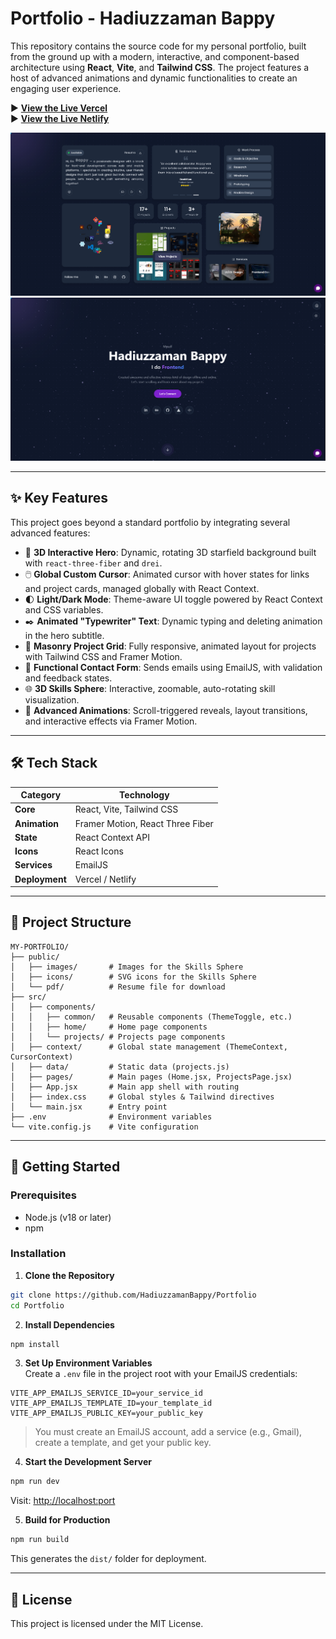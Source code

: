 # Portfolio - Hadiuzzaman Bappy

This repository contains the source code for my personal portfolio, built from the ground up with a modern, interactive, and component-based architecture using **React**, **Vite**, and **Tailwind CSS**. The project features a host of advanced animations and dynamic functionalities to create an engaging user experience.

▶️ **[View the Live Vercel](https://hadiuzzamanbappy.vercel.app/)**  
▶️ **[View the Live Netlify](https://hadiuzzamanbappy.netlify.app/)**  

![Home Preview](/public/images/demo/home.png)
![Project Preview](/public/images/demo/projects.png)

---

## ✨ Key Features

This project goes beyond a standard portfolio by integrating several advanced features:

- 🌌 **3D Interactive Hero**: Dynamic, rotating 3D starfield background built with `react-three-fiber` and `drei`.
- 🖱️ **Global Custom Cursor**: Animated cursor with hover states for links and project cards, managed globally with React Context.
- 🌓 **Light/Dark Mode**: Theme-aware UI toggle powered by React Context and CSS variables.
- ✒️ **Animated "Typewriter" Text**: Dynamic typing and deleting animation in the hero subtitle.
- 🧱 **Masonry Project Grid**: Fully responsive, animated layout for projects with Tailwind CSS and Framer Motion.
- 📧 **Functional Contact Form**: Sends emails using EmailJS, with validation and feedback states.
- 🌐 **3D Skills Sphere**: Interactive, zoomable, auto-rotating skill visualization.
- 🚀 **Advanced Animations**: Scroll-triggered reveals, layout transitions, and interactive effects via Framer Motion.

---

## 🛠️ Tech Stack

| Category         | Technology |
|------------------|------------|
| **Core**         | React, Vite, Tailwind CSS |
| **Animation**    | Framer Motion, React Three Fiber |
| **State**        | React Context API |
| **Icons**        | React Icons |
| **Services**     | EmailJS |
| **Deployment**   | Vercel / Netlify |

---

## 📂 Project Structure

```
MY-PORTFOLIO/
├── public/
│   ├── images/       # Images for the Skills Sphere
│   ├── icons/        # SVG icons for the Skills Sphere
│   └── pdf/          # Resume file for download
├── src/
│   ├── components/
│   │   ├── common/   # Reusable components (ThemeToggle, etc.)
│   │   ├── home/     # Home page components
│   │   └── projects/ # Projects page components
│   ├── context/      # Global state management (ThemeContext, CursorContext)
│   ├── data/         # Static data (projects.js)
│   ├── pages/        # Main pages (Home.jsx, ProjectsPage.jsx)
│   ├── App.jsx       # Main app shell with routing
│   ├── index.css     # Global styles & Tailwind directives
│   └── main.jsx      # Entry point
├── .env              # Environment variables
└── vite.config.js    # Vite configuration
```

---

## 🚀 Getting Started

### Prerequisites

- Node.js (v18 or later)
- npm

### Installation

1. **Clone the Repository**

```bash
git clone https://github.com/HadiuzzamanBappy/Portfolio
cd Portfolio
```

2. **Install Dependencies**

```bash
npm install
```

3. **Set Up Environment Variables**  
Create a `.env` file in the project root with your EmailJS credentials:

```env
VITE_APP_EMAILJS_SERVICE_ID=your_service_id
VITE_APP_EMAILJS_TEMPLATE_ID=your_template_id
VITE_APP_EMAILJS_PUBLIC_KEY=your_public_key
```

> You must create an EmailJS account, add a service (e.g., Gmail), create a template, and get your public key.

4.  **Start the Development Server**

```bash
npm run dev
```

Visit: [http://localhost:port](http://localhost:port)

5. **Build for Production**

```bash
npm run build
```

This generates the `dist/` folder for deployment.

---

## 📜 License

This project is licensed under the MIT License.

